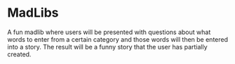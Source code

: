 # MadLibs
A fun madlib where users will be presented with questions about what words to enter from a certain category and those words will then be entered into a story. The result will be a funny story that the user has partially created.
